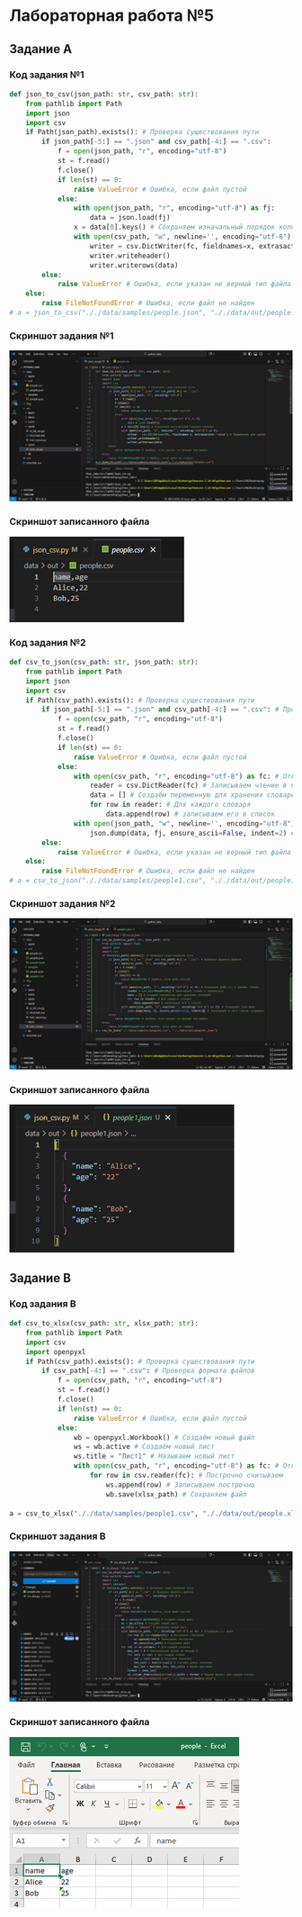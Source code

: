 # **Лабораторная работа №5**
## **Задание A**
### Код задания №1
```python
def json_to_csv(json_path: str, csv_path: str):
    from pathlib import Path
    import json
    import csv
    if Path(json_path).exists(): # Проверка существования пути
        if json_path[-5:] == ".json" and csv_path[-4:] == ".csv":
            f = open(json_path, "r", encoding="utf-8")
            st = f.read()
            f.close()
            if len(st) == 0:
                raise ValueError # Ошибка, если файл пустой
            else:
                with open(json_path, "r", encoding="utf-8") as fj:
                    data = json.load(fj)
                x = data[0].keys() # Сохраняем изначальный порядок колонок
                with open(csv_path, "w", newline='', encoding="utf-8") as fc:
                    writer = csv.DictWriter(fc, fieldnames=x, extrasaction="raise") # Переменная для удобной записи (файл для записи, порядок колонок, вывод ошибки если ключ не найден)
                    writer.writeheader()
                    writer.writerows(data)
        else:
            raise ValueError # Ошибка, если указан не верный тип файла
    else:
        raise FileNotFoundError # Ошибка, если файл не найден
# a = json_to_csv("././data/samples/people.json", "././data/out/people.csv")
```
### Скриншот задания №1
![01](https://github.com/2BOCXOD2/python_labs/blob/main/img/lab05/1.1.PNG)
### Скриншот записанного файла
![02](https://github.com/2BOCXOD2/python_labs/blob/main/img/lab05/1.2.PNG)
### Код задания №2
```python
def csv_to_json(csv_path: str, json_path: str):
    from pathlib import Path
    import json
    import csv
    if Path(csv_path).exists(): # Проверка существования пути
        if json_path[-5:] == ".json" and csv_path[-4:] == ".csv": # Проверка формата файлов
            f = open(csv_path, "r", encoding="utf-8")
            st = f.read()
            f.close()
            if len(st) == 0:
                raise ValueError # Ошибка, если файл пустой
            else:
                with open(csv_path, "r", encoding="utf-8") as fc: # Открываем файл csv в режиме чтения
                    reader = csv.DictReader(fc) # Записываем чтение в переменную
                    data = [] # Создаём переменную для хранения словарей
                    for row in reader: # Для каждого словаря
                        data.append(row) # записываем его в список
                with open(json_path, "w", newline='', encoding="utf-8") as fj: # Открываем json файл
                    json.dump(data, fj, ensure_ascii=False, indent=2) # Записываем в него список словарей, выводя только ASCII символы, отступ уровня важности равен 2
        else:
            raise ValueError # Ошибка, если указан не верный тип файла
    else:
        raise FileNotFoundError # Ошибка, если файл не найден
# a = csv_to_json("././data/samples/people1.csv", "././data/out/people1.json")
```
### Скриншот задания №2
![03](https://github.com/2BOCXOD2/python_labs/blob/main/img/lab05/1.3.PNG)
### Скриншот записанного файла
![04](https://github.com/2BOCXOD2/python_labs/blob/main/img/lab05/1.4.PNG)
## **Задание B**
### Код задания B
```python
def csv_to_xlsx(csv_path: str, xlsx_path: str):
    from pathlib import Path
    import csv
    import openpyxl
    if Path(csv_path).exists(): # Проверка существования пути
        if csv_path[-4:] == ".csv": # Проверка формата файлов
            f = open(csv_path, "r", encoding="utf-8")
            st = f.read()
            f.close()
            if len(st) == 0:
                raise ValueError # Ошибка, если файл пустой
            else:
                wb = openpyxl.Workbook() # Создаём новый файл
                ws = wb.active # Создаём новый лист
                ws.title = "Лист1" # Называем новый лист
                with open(csv_path, "r", encoding="utf-8") as fc: # Открываем csv файл
                    for row in csv.reader(fc): # Построчно считываем
                        ws.append(row) # Записываем построчно
                        wb.save(xlsx_path) # Сохраняем файл

a = csv_to_xlsx("././data/samples/people1.csv", "././data/out/people.xlsx")
```
### Скриншот задания B
![05](https://github.com/2BOCXOD2/python_labs/blob/main/img/lab05/1.5.PNG)
### Скриншот записанного файла
![06](https://github.com/2BOCXOD2/python_labs/blob/main/img/lab05/1.6.PNG)